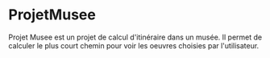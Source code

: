 # ProjetMusee

Projet Musee est un projet de calcul d'itinéraire dans un musée. Il permet de calculer le plus court chemin pour voir les oeuvres  choisies par l'utilisateur.